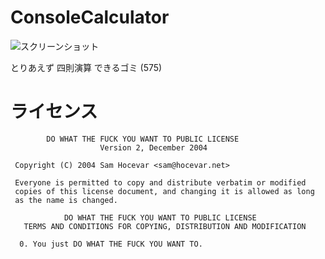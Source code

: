 # ConsoleCalculator
![スクリーンショット](http://cdn-ak.f.st-hatena.com/images/fotolife/a/azyobuzin/20160528/20160528010101.png)

とりあえず 四則演算 できるゴミ (575)

# ライセンス
```
        DO WHAT THE FUCK YOU WANT TO PUBLIC LICENSE 
                    Version 2, December 2004 

 Copyright (C) 2004 Sam Hocevar <sam@hocevar.net> 

 Everyone is permitted to copy and distribute verbatim or modified 
 copies of this license document, and changing it is allowed as long 
 as the name is changed. 

            DO WHAT THE FUCK YOU WANT TO PUBLIC LICENSE 
   TERMS AND CONDITIONS FOR COPYING, DISTRIBUTION AND MODIFICATION 

  0. You just DO WHAT THE FUCK YOU WANT TO.
```
